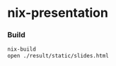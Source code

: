 nix-presentation
==================

### Build

```bash
nix-build
open ./result/static/slides.html
```
